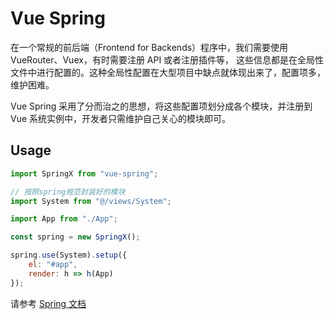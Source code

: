 # Vue Spring

在一个常规的前后端（Frontend for Backends）程序中，我们需要使用 VueRouter、Vuex，有时需要注册 API 或者注册插件等，
这些信息都是在全局性文件中进行配置的。这种全局性配置在大型项目中缺点就体现出来了，配置项多，维护困难。

Vue Spring 采用了分而治之的思想，将这些配置项划分成各个模块，并注册到 Vue 系统实例中，开发者只需维护自己关心的模块即可。

## Usage

```js
import SpringX from "vue-spring";

// 按照spring规范封装好的模块
import System from "@/views/System";

import App from "./App";

const spring = new SpringX();

spring.use(System).setup({
    el: "#app",
    render: h => h(App)
});
```

请参考 [Spring 文档](./docs/readme.md)
